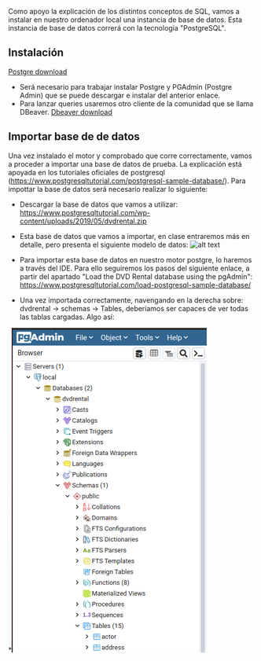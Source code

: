 Como apoyo la explicación de los distintos conceptos de SQL, vamos a instalar en nuestro ordenador local una instancia de base de datos. Esta instancia de base de datos correrá con la tecnología "PostgreSQL". 

## Instalación

[Postgre download](https://www.postgresql.org/download/)

- Será necesario para trabajar instalar Postgre y PGAdmin (Postgre Admin) que se puede descargar e instalar del anterior enlace.
- Para lanzar queries usaremos otro cliente de la comunidad que se llama DBeaver. [Dbeaver download](https://dbeaver.io/download/)

## Importar base de de datos
Una vez instalado el motor y comprobado que corre correctamente, vamos a proceder a importar una base de datos de prueba. La explicación está apoyada en los tutoriales oficiales de postgresql (https://www.postgresqltutorial.com/postgresql-sample-database/). Para impottar la base de datos será necesario realizar lo siguiente:
- Descargar la base de datos que vamos a utilizar: https://www.postgresqltutorial.com/wp-content/uploads/2019/05/dvdrental.zip


- Esta base de datos que vamos a importar, en clase entraremos más en detalle, pero presenta el siguiente modelo de datos:
![alt text](https://www.postgresqltutorial.com/wp-content/uploads/2018/03/dvd-rental-sample-database-diagram.png)


- Para importar esta base de datos en nuestro motor postgre, lo haremos a través del IDE. Para ello seguiremos los pasos del siguiente enlace, a partir del apartado "Load the DVD Rental database using the pgAdmin": https://www.postgresqltutorial.com/load-postgresql-sample-database/


- Una vez importada correctamente, navengando en la derecha sobre: dvdrental -> schemas -> Tables, deberíamos ser capaces de ver todas las tablas cargadas. Algo así:

*![alt text](https://raw.githubusercontent.com/AgustinICAI/CursoCeroMBD/master/images/BaseDatosCargada.png)



